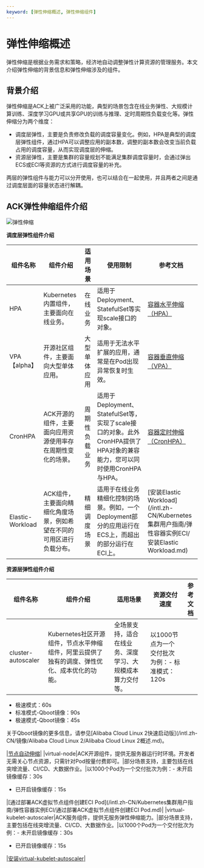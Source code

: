 ```yaml
---
keyword: [弹性伸缩概述, 弹性伸缩组件]
---
```


# 弹性伸缩概述

弹性伸缩是根据业务需求和策略，经济地自动调整弹性计算资源的管理服务。本文介绍弹性伸缩的背景信息和弹性伸缩涉及的组件。

## 背景介绍

弹性伸缩是ACK上被广泛采用的功能，典型的场景包含在线业务弹性、大规模计算训练、深度学习GPU或共享GPU的训练与推理、定时周期性负载变化等。弹性伸缩分为两个维度：

-   调度层弹性，主要是负责修改负载的调度容量变化。例如，HPA是典型的调度层弹性组件，通过HPA可以调整应用的副本数，调整的副本数会改变当前负载占用的调度容量，从而实现调度层的伸缩。
-   资源层弹性，主要是集群的容量规划不能满足集群调度容量时，会通过弹出ECS或ECI等资源的方式进行调度容量的补充。

两层的弹性组件与能力可以分开使用，也可以结合在一起使用，并且两者之间是通过调度层面的容量状态进行解耦。

## ACK弹性伸缩组件介绍

![弹性伸缩](https://static-aliyun-doc.oss-accelerate.aliyuncs.com/assets/img/zh-CN/7006659951/p134711.png)

**调度层弹性组件介绍**

|组件名称|组件介绍|适用场景|使用限制|参考文档|
|----|----|----|----|----|
|HPA|Kubernetes内置组件，主要面向在线业务。|在线业务|适用于Deployment、StatefulSet等实现scale接口的对象。|[容器水平伸缩（HPA）](/intl.zh-CN/Kubernetes集群用户指南/弹性伸缩/容器水平伸缩（HPA）.md)|
|VPA【alpha】|开源社区组件，主要面向大型单体应用。|大型单体应用|适用于无法水平扩展的应用，通常是在Pod出现异常恢复时生效。|[容器垂直伸缩（VPA）](/intl.zh-CN/Kubernetes集群用户指南/弹性伸缩/容器垂直伸缩（VPA）.md)|
|CronHPA|ACK开源的组件，主要面向应用资源使用率存在周期性变化的场景。|周期性负载业务|适用于Deployment、StatefulSet等，实现了scale接口的对象。此外CronHPA提供了HPA对象的兼容能力，您可以同时使用CronHPA与HPA。|[容器定时伸缩（CronHPA）](/intl.zh-CN/Kubernetes集群用户指南/弹性伸缩/容器定时伸缩（CronHPA）.md)|
|Elastic-Workload|ACK组件，主要面向精细化角度场景，例如希望在不同的可用区进行负载分布。|精细调度场景|适用于在线业务精细化控制的场景。例如，一个Deployment部分的应用运行在ECS上，而超出的部分运行在ECI上。|[安装Elastic Workload](/intl.zh-CN/Kubernetes集群用户指南/弹性容器实例ECI/安装Elastic Workload.md)|

**资源层弹性组件介绍**

|组件名称|组件介绍|适用场景|资源交付速度|参考文档|
|----|----|----|------|----|
|cluster-autoscaler|Kubernetes社区开源组件，节点水平伸缩组件，阿里云提供了独有的调度、弹性优化、成本优化的功能。|全场景支持，适合在线业务、深度学习、大规模成本算力交付等。|以1000节点为一个交付批次为例：-   标准模式：120s
-   极速模式：60s
-   标准模式-Qboot镜像：90s
-   极速模式-Qboot镜像：45s

关于Qboot镜像的更多信息，请参见[Alibaba Cloud Linux 2快速启动版](/intl.zh-CN/镜像/Alibaba Cloud Linux 2/Alibaba Cloud Linux 2概述.md)。


|[节点自动伸缩](/intl.zh-CN/Kubernetes集群用户指南/弹性伸缩/节点自动伸缩.md)|
|virtual-node|ACK开源组件，提供无服务器运行时环境。开发者无需关心节点资源，只需针对Pod按量付费即可。|部分场景支持，主要包括在线突增流量、CI/CD、大数据作业。|以1000个Pod为一个交付批次为例：-   未开启镜像缓存：30s
-   已开启镜像缓存：15s

|[通过部署ACK虚拟节点组件创建ECI Pod](/intl.zh-CN/Kubernetes集群用户指南/弹性容器实例ECI/通过部署ACK虚拟节点组件创建ECI Pod.md)|
|virtual-kubelet-autoscaler|ACK服务组件，提供无服务弹性伸缩能力。|部分场景支持，主要包括在线突增流量、CI/CD、大数据作业。|以1000个Pod为一个交付批次为例：-   未开启镜像缓存：30s
-   已开启镜像缓存：15s

|[安装virtual-kubelet-autoscaler](/intl.zh-CN/Kubernetes集群用户指南/弹性容器实例ECI/安装virtual-kubelet-autoscaler.md)|

